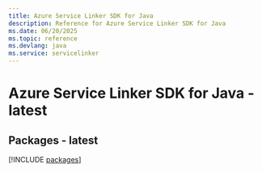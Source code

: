 ```yaml
---
title: Azure Service Linker SDK for Java
description: Reference for Azure Service Linker SDK for Java
ms.date: 06/20/2025
ms.topic: reference
ms.devlang: java
ms.service: servicelinker
---
```

# Azure Service Linker SDK for Java - latest
## Packages - latest
[!INCLUDE [packages](service-linker-index.md)]